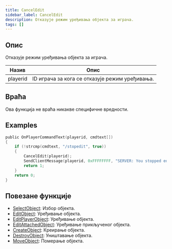 ```yaml
---
title: CancelEdit
sidebar_label: CancelEdit
description: Отказује режим уређивања објекта за играча.
tags: []
---
```


## Опис

Отказује режим уређивања објекта за играча.

| Назив   | Опис                                |
| -------- | ------------------------------------------ |
| playerid | 	ID играча за кога се отказује режим уређивања. |

## Враћа

Ова функција не враћа никакве специфичне вредности.

## Examples

```c
public OnPlayerCommandText(playerid, cmdtext[])
{
    if (!strcmp(cmdtext, "/stopedit", true))
    {
        CancelEdit(playerid);
        SendClientMessage(playerid, 0xFFFFFFFF, "SERVER: You stopped editing the object!");
        return 1;
    }
    return 0;
}
```

## Повезане функције

- [SelectObject](SelectObject): Избор објекта.
- [EditObject](EditObject): Уређивање објекта.
- [EditPlayerObject](EditPlayerObject): Уређивање објекта.
- [EditAttachedObject](EditAttachedObject): Уређивање прикљученог објекта. 
- [CreateObject](CreateObject): Креирање објекта.
- [DestroyObject](DestroyObject): Уништавање објекта.
- [MoveObject](MoveObject): Померање објекта.
